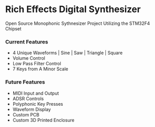 # Rich Effects Digital Synthesizer
Open Source Monophonic Sythnesizer Project Utilizing the STM32F4 Chipset

### Current Features
- 4 Unique Waveforms | Sine | Saw | Triangle | Square
- Volume Control
- Low Pass Filter Control
- 7 Keys from A Minor Scale

### Future Features
- MIDI Input and Output
- ADSR Controls
- Polyphonic Key Presses
- Waveform Display
- Custom PCB
- Custom 3D Printed Enclosure
